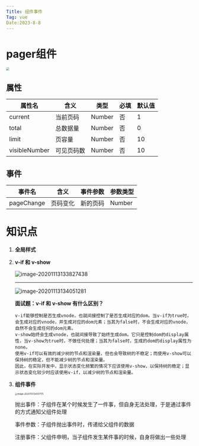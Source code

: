 ```yaml
---
Title: 组件事件
Tag: vue
Date:2023-8-8
---
```


# pager组件

<img src="http://mdrs.yuanjin.tech/img/20201113130301.png" style="zoom:50%;" />

## 属性

| 属性名        | 含义       | 类型   | 必填 | 默认值 |
| ------------- | ---------- | ------ | ---- | ------ |
| current       | 当前页码   | Number | 否   | 1      |
| total         | 总数据量   | Number | 否   | 0      |
| limit         | 页容量     | Number | 否   | 10     |
| visibleNumber | 可见页码数 | Number | 否   | 10     |

## 事件

| 事件名     | 含义     | 事件参数 | 参数类型 |
| ---------- | -------- | -------- | -------- |
| pageChange | 页码变化 | 新的页码 | Number   |

# 知识点

1. **全局样式**

2. **v-if 和 v-show**

   ![image-20201113133827438](http://mdrs.yuanjin.tech/img/20201113133827.png)

   -------

   ![image-20201113134051281](http://mdrs.yuanjin.tech/img/20201113134051.png)

   **面试题：v-if 和 v-show 有什么区别？**

   ```
   v-if能够控制是否生成vnode，也就间接控制了是否生成对应的dom。当v-if为true时，会生成对应的vnode，并生成对应的dom元素；当其为false时，不会生成对应的vnode，自然不会生成任何的dom元素。
   v-show始终会生成vnode，也就间接导致了始终生成dom。它只是控制dom的display属性，当v-show为true时，不做任何处理；当其为false时，生成的dom的display属性为none。
   使用v-if可以有效的减少树的节点和渲染量，但也会导致树的不稳定；而使用v-show可以保持树的稳定，但不能减少树的节点和渲染量。
   因此，在实际开发中，显示状态变化频繁的情况下应该使用v-show，以保持树的稳定；显示状态变化较少时应该使用v-if，以减少树的节点和渲染量。
   ```

   

3. **组件事件**

   <img src="http://mdrs.yuanjin.tech/img/20201113134557.png" alt="image-20201113134557175" style="zoom:40%;" />

   抛出事件：子组件在某个时候发生了一件事，但自身无法处理，于是通过事件的方式通知父组件处理

   事件参数：子组件抛出事件时，传递给父组件的数据

   注册事件：父组件申明，当子组件发生某件事的时候，自身将做出一些处理
